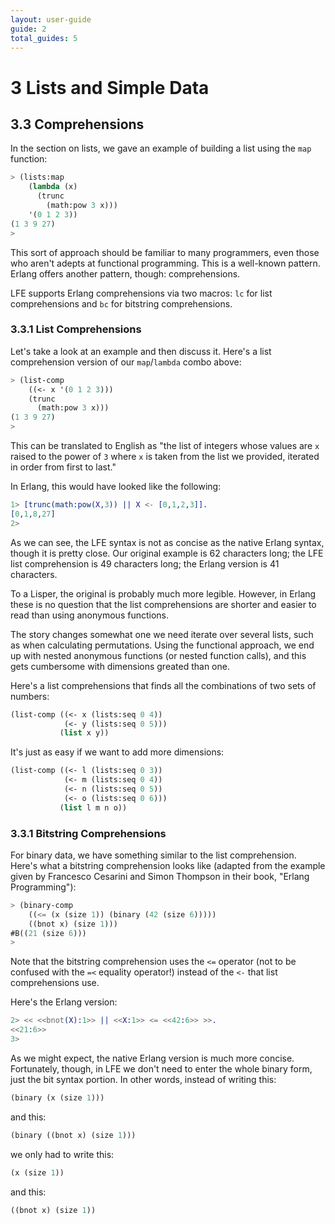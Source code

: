 ```yaml
---
layout: user-guide
guide: 2
total_guides: 5
---
```

# 3 Lists and Simple Data

## 3.3 Comprehensions

In the section on lists, we gave an example of building a list using the
```map``` function:

```cl
> (lists:map
    (lambda (x)
      (trunc
        (math:pow 3 x)))
    '(0 1 2 3))
(1 3 9 27)
>
```

This sort of approach should be familiar to many programmers, even those who
aren't adepts at functional programming. This is a well-known pattern. Erlang
offers another pattern, though: comprehensions.

LFE supports Erlang comprehensions via two macros: ```lc``` for list
comprehensions and ```bc``` for bitstring comprehensions.

### 3.3.1 List Comprehensions

Let's take a look at an example and then discuss it. Here's a list
comprehension version of our ```map```/```lambda``` combo above:

```cl
> (list-comp
    ((<- x '(0 1 2 3)))
    (trunc
      (math:pow 3 x)))
(1 3 9 27)
>
```

This can be translated to English as "the list of integers whose values are
```x``` raised to the power of ```3``` where ```x``` is taken from the list we
provided, iterated in order from first to last."

In Erlang, this would have looked like the following:

```erlang
1> [trunc(math:pow(X,3)) || X <- [0,1,2,3]].
[0,1,8,27]
2>
```

As we can see, the LFE syntax is not as concise as the native Erlang syntax,
though it is pretty close. Our original example is 62 characters long; the LFE
list comprehension is 49 characters long; the Erlang version is 41 characters.

To a Lisper, the original is probably much more legible. However, in Erlang
these is no question that the list comprehensions are shorter and easier to
read than using anonymous functions.

The story changes somewhat one we need iterate over several lists, such as
when calculating permutations. Using the functional approach, we end up with
nested anonymous functions (or nested function calls), and this gets cumbersome
with dimensions greated than one.

Here's a list comprehensions that finds all the combinations of two sets of
numbers:

```cl
(list-comp ((<- x (lists:seq 0 4))
            (<- y (lists:seq 0 5)))
           (list x y))
```

It's just as easy if we want to add more dimensions:

```cl
(list-comp ((<- l (lists:seq 0 3))
            (<- m (lists:seq 0 4))
            (<- n (lists:seq 0 5))
            (<- o (lists:seq 0 6)))
           (list l m n o))
```


### 3.3.1 Bitstring Comprehensions

For binary data, we have something similar to the list comprehension. Here's
what a bitstring comprehension looks like (adapted from the example given by
Francesco Cesarini and Simon Thompson in their book, "Erlang Programming"):

```cl
> (binary-comp
    ((<= (x (size 1)) (binary (42 (size 6)))))
    ((bnot x) (size 1)))
#B((21 (size 6)))
>
```

Note that the bitstring comprehension uses the ```<=``` operator (not to be
confused with the ```=<``` equality operator!) instead of the ```<-``` that
list comprehensions use.

Here's the Erlang version:

```erlang
2> << <<bnot(X):1>> || <<X:1>> <= <<42:6>> >>.
<<21:6>>
3>
```

As we might expect, the native Erlang version is much more concise.
Fortunately, though, in LFE we don't need to enter the whole binary form, just
the bit syntax portion. In other words, instead of writing this:

```cl
(binary (x (size 1)))
```

and this:

```cl
(binary ((bnot x) (size 1)))
```

we only had to write this:

```cl
(x (size 1))
```

and this:

```cl
((bnot x) (size 1))
```
